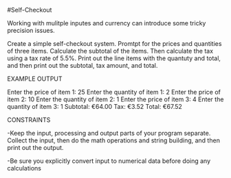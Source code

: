 #Self-Checkout

Working with mulitple inputes and currency can introduce
some tricky precision issues.

Create a simple self-checkout system. Promtpt for the prices
and quantities of three items. Calculate the subtotal of the
items. Then calculate the tax using a tax rate of 5.5%. Print 
out the line items with the quantuty and total, and then print
out the subtotal, tax amount, and total.

EXAMPLE OUTPUT

Enter the price of item 1: 25
Enter the quantity of item 1: 2
Enter the price of item 2: 10
Enter the quantity of item 2: 1
Enter the price of item 3: 4
Enter the quantity of item 3: 1
Subtotal: €64.00
Tax: €3.52
Total: €67.52

CONSTRAINTS

-Keep the input, processing and output parts of your program separate.
 Collect the input, then do the math operations and string building,
 and then print out the output.

-Be sure you explicitly convert input to numerical data
 before doing any calculations